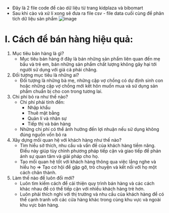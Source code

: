 - Đây là 2 file code để cào dữ liệu từ trang kidplaza và bibomart
- Sau khi cào và xử lí xong sẽ đưa ra file csv - file data cuối cùng để phân tích dữ liệu sản phẩm
![image](https://github.com/HoangLinh03-code/TTAI/assets/84447084/1c8a9848-3d2e-4599-b3c7-a2fba399af76)

# I. Cách để bán hàng hiệu quả:
1. Mục tiêu bán hàng là gì?
   - Mục tiêu bán hàng ở đây là bán những sản phẩm liên quan đến mẹ bầu và trẻ em, bán những sản phẩm chất lượng không gây hại tới người sử dụng với giá cả phải chăng.
2. Đối tượng mục tiêu là những ai?
   - Đối tượng là những bà mẹ, những cặp vợ chồng có dự định sinh con hoặc những cặp vợ chồng mới kết hôn muốn mua và sử dụng sản phẩm chuẩn bị cho con trong tương lai.
3. Chi phí bỏ ra như thế nào?
   - Chi phí phải tính đến:
     + Nhập khẩu
     + Thuê mặt bằng
     + Quản lí và nhân sự
     + Tiếp thị và bán hàng
   - Những chi phí có thể ảnh hưởng đến lợi nhuận nếu sử dụng không đúng nguồn vốn bỏ ra
4. Xây dựng mối quan hệ với khách hàng như thế nào?
   - Tìm hiểu sở thích, nhu cầu và vấn đề của khách hàng tiềm năng. Điều này giúp tùy chỉnh phương pháp tiếp cận và giao tiếp để phản ánh sự quan tâm và giải pháp cho họ.
   - Tạo mối quan hệ tốt với khách hàng thông qua việc lắng nghe và hiểu họ => Tạo cơ hội để gặp gỡ, trò chuyện và kết nối với họ một cách chân thành.
5. Làm thế nào để luôn đổi mới?
   - Luôn tìm kiếm cách để cải thiện quy trình bán hàng và các cách khác nhau để có thể tiếp cận với nhiều khách hàng trẻ hơn.
   - Luôn phải thích nghi với thị trường và nhu cầu của khách hàng để có thể cạnh tranh với các cửa hàng khác trong cùng khu vực và ngoài khu vực bán hàng.
